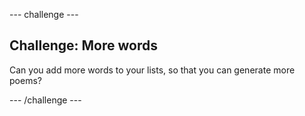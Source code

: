 \--- challenge \---

## Challenge: More words

Can you add more words to your lists, so that you can generate more poems?

\--- /challenge \---